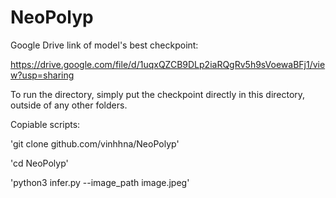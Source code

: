 # NeoPolyp
Google Drive link of model's best checkpoint: 

https://drive.google.com/file/d/1uqxQZCB9DLp2iaRQgRv5h9sVoewaBFj1/view?usp=sharing

To run the directory, simply put the checkpoint directly in this directory, outside of any other folders.

Copiable scripts:

'git clone github.com/vinhhna/NeoPolyp'

'cd NeoPolyp'

'python3 infer.py --image_path image.jpeg'
